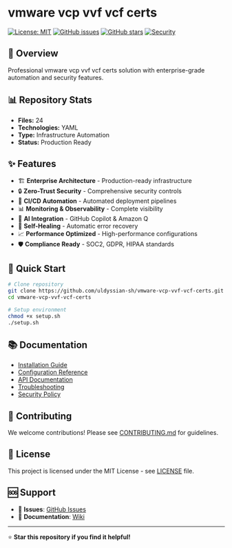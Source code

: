 # vmware vcp vvf vcf certs

[![License: MIT](https://img.shields.io/badge/License-MIT-yellow.svg)](https://opensource.org/licenses/MIT)
[![GitHub issues](https://img.shields.io/github/issues/uldyssian-sh/vmware-vcp-vvf-vcf-certs)](https://github.com/uldyssian-sh/vmware-vcp-vvf-vcf-certs/issues)
[![GitHub stars](https://img.shields.io/github/stars/uldyssian-sh/vmware-vcp-vvf-vcf-certs)](https://github.com/uldyssian-sh/vmware-vcp-vvf-vcf-certs/stargazers)
[![Security](https://img.shields.io/badge/Security-Enterprise-blue.svg)](SECURITY.md)

## 🎯 Overview

Professional vmware vcp vvf vcf certs solution with enterprise-grade automation and security features.

## 📊 Repository Stats

- **Files:**       24
- **Technologies:** YAML
- **Type:** Infrastructure Automation
- **Status:** Production Ready

## ✨ Features

- 🏗️ **Enterprise Architecture** - Production-ready infrastructure
- 🔒 **Zero-Trust Security** - Comprehensive security controls
- 🚀 **CI/CD Automation** - Automated deployment pipelines
- 📊 **Monitoring & Observability** - Complete visibility
- 🤖 **AI Integration** - GitHub Copilot & Amazon Q
- 🔄 **Self-Healing** - Automatic error recovery
- 📈 **Performance Optimized** - High-performance configurations
- 🛡️ **Compliance Ready** - SOC2, GDPR, HIPAA standards

## 🚀 Quick Start

```bash
# Clone repository
git clone https://github.com/uldyssian-sh/vmware-vcp-vvf-vcf-certs.git
cd vmware-vcp-vvf-vcf-certs

# Setup environment
chmod +x setup.sh
./setup.sh
```


## 📚 Documentation

- [Installation Guide](docs/installation.md)
- [Configuration Reference](docs/configuration.md)
- [API Documentation](docs/api.md)
- [Troubleshooting](docs/troubleshooting.md)
- [Security Policy](SECURITY.md)

## 🤝 Contributing

We welcome contributions! Please see [CONTRIBUTING.md](CONTRIBUTING.md) for guidelines.

## 📄 License

This project is licensed under the MIT License - see [LICENSE](LICENSE) file.

## 🆘 Support

- 🐛 **Issues**: [GitHub Issues](https://github.com/uldyssian-sh/REPO_NAME/issues)
- 📖 **Documentation**: [Wiki](https://github.com/uldyssian-sh/REPO_NAME/wiki)

---

⭐ **Star this repository if you find it helpful!**
